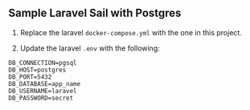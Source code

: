 ## Sample Laravel Sail with Postgres

1. Replace the laravel `docker-compose.yml` with the one in this project.

2. Update the laravel `.env` with the following:

```
DB_CONNECTION=pgsql
DB_HOST=postgres
DB_PORT=5432
DB_DATABASE=app_name
DB_USERNAME=laravel
DB_PASSWORD=secret
```
